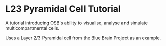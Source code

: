 # L23 Pyramidal Cell Tutorial

A tutorial introducing OSB's ability to visualise, analyse and simulate multicompartmental cells.

Uses a Layer 2/3 Pyramidal cell from the Blue Brain Project as an example. 
